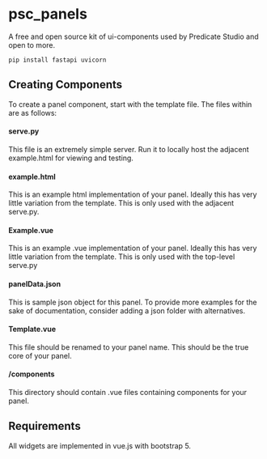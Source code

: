 # psc_panels
A free and open source kit of ui-components used by Predicate Studio and open to more.

````
pip install fastapi uvicorn
````

## Creating Components

To create a panel component, start with the template file. The files within are as follows:

#### serve.py
This file is an extremely simple server. Run it to locally host the adjacent example.html for viewing and testing.
#### example.html
This is an example html implementation of your panel. Ideally this has very little variation from the template.
This is only used with the adjacent serve.py.
#### Example.vue
This is an example .vue implementation of your panel. Ideally this has very little variation from the template.
This is only used with the top-level serve.py
#### panelData.json
This is sample json object for this panel. To provide more examples for the sake of documentation, consider adding a json folder with alternatives. 
#### Template.vue
This file should be renamed to your panel name. This should be the true core of your panel.
#### /components
This directory should contain .vue files containing components for your panel.

## Requirements
All widgets are implemented in vue.js with bootstrap 5.
